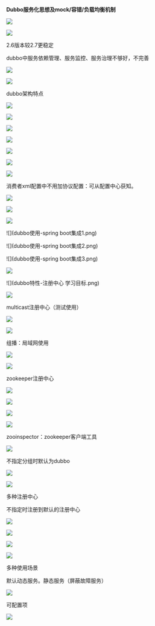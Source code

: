 **Dubbo服务化思想及mock/容错/负载均衡机制**



![](学习目标.png)



![](dubbo是什么.png)



2.6版本较2.7更稳定

dubbo中服务依赖管理、服务监控、服务治理不够好，不完善

![](dubbo能做什么.png)



![](dubbo的架构.png)



dubbo架构特点

![](连通性.png)



![](健壮性.png)



![](dubbo服务调用工作流程.png)



![](dubbo使用.png)



![](dubbo使用步骤.png)



![](dubbo使用步骤1.png)



![](dubbo使用-依赖说明.png)



消费者xml配置中不用加协议配置：可从配置中心获知。

![](dubbo使用步骤2.png)



![](dubbo配置项.png)



![](dubbo关注几个配置项.png)



![](dubbo使用-spring boot集成1.png)



![](dubbo使用-spring boot集成2.png)



![](dubbo使用-spring boot集成3.png)



![](dubbo特性.png)



![](dubbo特性-注册中心 学习目标.png)



![](支持多种注册中心.png)



multicast注册中心（测试使用）

![](multicast注册中心1.png)



![](multicast注册中心2.png)



组播：局域网使用

![](multicast地址.png)



![](multicast注册中心3.png)



zookeeper注册中心

![](zookeeper注册中心1.png)



![](zookeeper注册中心2.png)



![](zookeeper注册中心3.png)



![](zookeeper注册中心4.png)



zooinspector：zookeeper客户端工具

![](zookeeper注册中心5.png)



不指定分组时默认为dubbo

![](zookeeper注册中心6.png)



![](zookeeper注册中心7.png)



多种注册中心

不指定时注册到默认的注册中心

![](多种注册中心1.png)



![](多种注册中心2.png)



![](多种注册中心3.png)



![](多种注册中心4.png)



多种使用场景

默认动态服务。静态服务（屏蔽故障服务）

![](多种使用场景.png)



可配置项

![](可配置项.png)

